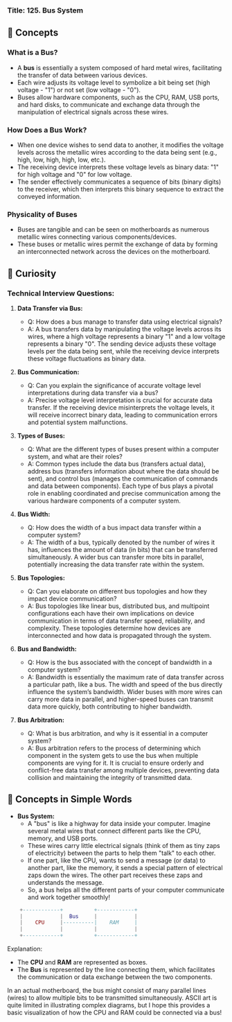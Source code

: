 ### Title: 125. Bus System

## 📘 Concepts

### What is a Bus?
- A **bus** is essentially a system composed of hard metal wires, facilitating the transfer of data between various devices.
- Each wire adjusts its voltage level to symbolize a bit being set (high voltage - "1") or not set (low voltage - "0").
- Buses allow hardware components, such as the CPU, RAM, USB ports, and hard disks, to communicate and exchange data through the manipulation of electrical signals across these wires.
  
### How Does a Bus Work?
- When one device wishes to send data to another, it modifies the voltage levels across the metallic wires according to the data being sent (e.g., high, low, high, high, low, etc.).
- The receiving device interprets these voltage levels as binary data: "1" for high voltage and "0" for low voltage.
- The sender effectively communicates a sequence of bits (binary digits) to the receiver, which then interprets this binary sequence to extract the conveyed information.

### Physicality of Buses
- Buses are tangible and can be seen on motherboards as numerous metallic wires connecting various components/devices.
- These buses or metallic wires permit the exchange of data by forming an interconnected network across the devices on the motherboard.

## 🚀 Curiosity

### Technical Interview Questions:

1. **Data Transfer via Bus:**
   - Q: How does a bus manage to transfer data using electrical signals?
   - A: A bus transfers data by manipulating the voltage levels across its wires, where a high voltage represents a binary "1" and a low voltage represents a binary "0". The sending device adjusts these voltage levels per the data being sent, while the receiving device interprets these voltage fluctuations as binary data.

2. **Bus Communication:**
   - Q: Can you explain the significance of accurate voltage level interpretations during data transfer via a bus?
   - A: Precise voltage level interpretation is crucial for accurate data transfer. If the receiving device misinterprets the voltage levels, it will receive incorrect binary data, leading to communication errors and potential system malfunctions.

3. **Types of Buses:**
   - Q: What are the different types of buses present within a computer system, and what are their roles?
   - A: Common types include the data bus (transfers actual data), address bus (transfers information about where the data should be sent), and control bus (manages the communication of commands and data between components). Each type of bus plays a pivotal role in enabling coordinated and precise communication among the various hardware components of a computer system.

4. **Bus Width:**
   - Q: How does the width of a bus impact data transfer within a computer system?
   - A: The width of a bus, typically denoted by the number of wires it has, influences the amount of data (in bits) that can be transferred simultaneously. A wider bus can transfer more bits in parallel, potentially increasing the data transfer rate within the system.

5. **Bus Topologies:**
   - Q: Can you elaborate on different bus topologies and how they impact device communication?
   - A: Bus topologies like linear bus, distributed bus, and multipoint configurations each have their own implications on device communication in terms of data transfer speed, reliability, and complexity. These topologies determine how devices are interconnected and how data is propagated through the system.

6. **Bus and Bandwidth:**
   - Q: How is the bus associated with the concept of bandwidth in a computer system?
   - A: Bandwidth is essentially the maximum rate of data transfer across a particular path, like a bus. The width and speed of the bus directly influence the system’s bandwidth. Wider buses with more wires can carry more data in parallel, and higher-speed buses can transmit data more quickly, both contributing to higher bandwidth.

7. **Bus Arbitration:**
   - Q: What is bus arbitration, and why is it essential in a computer system?
   - A: Bus arbitration refers to the process of determining which component in the system gets to use the bus when multiple components are vying for it. It is crucial to ensure orderly and conflict-free data transfer among multiple devices, preventing data collision and maintaining the integrity of transmitted data.

## 🌟 Concepts in Simple Words

- **Bus System:**
  - A "bus" is like a highway for data inside your computer. Imagine several metal wires that connect different parts like the CPU, memory, and USB ports.
  - These wires carry little electrical signals (think of them as tiny zaps of electricity) between the parts to help them "talk" to each other.
  - If one part, like the CPU, wants to send a message (or data) to another part, like the memory, it sends a special pattern of electrical zaps down the wires. The other part receives these zaps and understands the message.
  - So, a bus helps all the different parts of your computer communicate and work together smoothly!



```lua
    +------------+          +------------+
    |            |  Bus     |            |
    |    CPU     |----------|    RAM     |
    |            |          |            |
    +------------+          +------------+
```

Explanation:
- The **CPU** and **RAM** are represented as boxes.
- The **Bus** is represented by the line connecting them, which facilitates the communication or data exchange between the two components.

In an actual motherboard, the bus might consist of many parallel lines (wires) to allow multiple bits to be transmitted simultaneously. ASCII art is quite limited in illustrating complex diagrams, but I hope this provides a basic visualization of how the CPU and RAM could be connected via a bus!